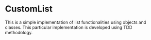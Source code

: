 # CustomList
This is a simple implementation of list functionalities using objects and classes. This particular implementation is developed using TDD methodology.
